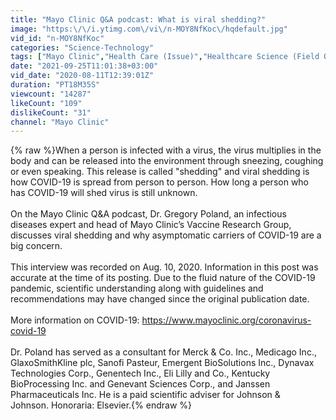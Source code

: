 ```yaml
---
title: "Mayo Clinic Q&A podcast: What is viral shedding?"
image: "https:\/\/i.ytimg.com\/vi\/n-MOY8NfKoc\/hqdefault.jpg"
vid_id: "n-MOY8NfKoc"
categories: "Science-Technology"
tags: ["Mayo Clinic","Health Care (Issue)","Healthcare Science (Field Of Study)"]
date: "2021-09-25T11:01:38+03:00"
vid_date: "2020-08-11T12:39:01Z"
duration: "PT18M35S"
viewcount: "14287"
likeCount: "109"
dislikeCount: "31"
channel: "Mayo Clinic"
---
```

{% raw %}When a person is infected with a virus, the virus multiplies in the body and can be released into the environment through sneezing, coughing or even speaking. This release is called &quot;shedding&quot; and viral shedding is how COVID-19 is spread from person to person. How long a person who has COVID-19 will shed virus is still unknown.<br /><br />On the Mayo Clinic Q&amp;A podcast, Dr. Gregory Poland, an infectious diseases expert and head of Mayo Clinic’s Vaccine Research Group, discusses viral shedding and why asymptomatic carriers of COVID-19 are a big concern.<br /><br />This interview was recorded on Aug. 10, 2020. Information in this post was accurate at the time of its posting.  Due to the fluid nature of the COVID-19 pandemic, scientific understanding along with guidelines and recommendations may have changed since the original publication date. <br /><br />More information on COVID-19:  <a rel="nofollow" target="blank" href="https://www.mayoclinic.org/coronavirus-covid-19">https://www.mayoclinic.org/coronavirus-covid-19</a><br /><br />Dr. Poland has served as a consultant for Merck &amp; Co. Inc., Medicago Inc., GlaxoSmithKline plc, Sanofi Pasteur, Emergent BioSolutions Inc., Dynavax Technologies Corp., Genentech Inc., Eli Lilly and Co., Kentucky BioProcessing Inc. and Genevant Sciences Corp., and Janssen Pharmaceuticals Inc. He is a paid scientific adviser for Johnson &amp; Johnson. Honoraria: Elsevier.{% endraw %}
